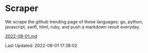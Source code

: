 # Scraper

We scrape the github trending page of these languages: go, python, javascript, swift, html, ruby, and push a markdown result everyday.

[2022-08-01.md](https://github.com/henson/Scraper/blob/master/2022-08-01.md)

Last Updated: 2022-08-01 17:38:02